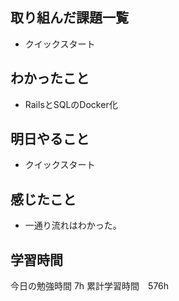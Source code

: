## 取り組んだ課題一覧
- クイックスタート 

## わかったこと
- RailsとSQLのDocker化


## 明日やること
- クイックスタート

## 感じたこと
- 一通り流れはわかった。

## 学習時間
今日の勉強時間 7h
累計学習時間　576h